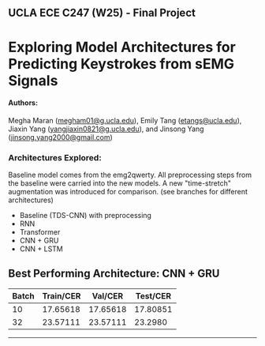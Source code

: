 ## UCLA ECE C247 (W25) - Final Project
# Exploring Model Architectures for Predicting Keystrokes from sEMG Signals
#### Authors:
Megha Maran (megham01@g.ucla.edu), Emily Tang (etangs@ucla.edu), Jiaxin Yang (yangjiaxin0821@g.ucla.edu), and Jinsong Yang (jinsong.yang2000@gmail.com)


### Architectures Explored:
Baseline model comes from the emg2qwerty. All preprocessing steps from the baseline were carried into the new models. A new "time-stretch" augmentation was introduced for comparison. (see branches for different architectures)
- Baseline (TDS-CNN) with preprocessing
- RNN
- Transformer
- CNN + GRU
- CNN + LSTM

## Best Performing Architecture: CNN + GRU
|Batch|Train/CER|Val/CER|Test/CER|
|----------|-----------|-----------|-----------|
| 10 | 17.65618  | 17.65618  | 17.80851  |
| 32 | 23.57111  | 23.57111  | 23.2980   |
---